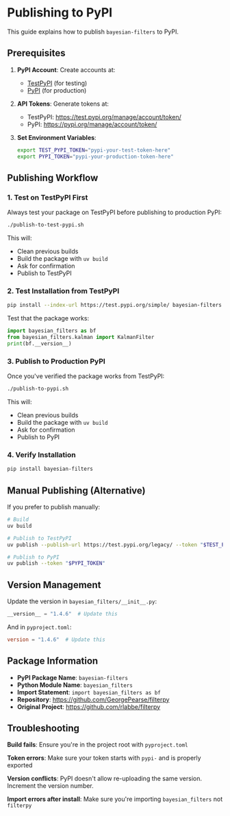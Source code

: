 # Publishing to PyPI

This guide explains how to publish `bayesian-filters` to PyPI.

## Prerequisites

1. **PyPI Account**: Create accounts at:
   - [TestPyPI](https://test.pypi.org/account/register/) (for testing)
   - [PyPI](https://pypi.org/account/register/) (for production)

2. **API Tokens**: Generate tokens at:
   - TestPyPI: https://test.pypi.org/manage/account/token/
   - PyPI: https://pypi.org/manage/account/token/

3. **Set Environment Variables**:
   ```bash
   export TEST_PYPI_TOKEN="pypi-your-test-token-here"
   export PYPI_TOKEN="pypi-your-production-token-here"
   ```

## Publishing Workflow

### 1. Test on TestPyPI First

Always test your package on TestPyPI before publishing to production PyPI:

```bash
./publish-to-test-pypi.sh
```

This will:
- Clean previous builds
- Build the package with `uv build`
- Ask for confirmation
- Publish to TestPyPI

### 2. Test Installation from TestPyPI

```bash
pip install --index-url https://test.pypi.org/simple/ bayesian-filters
```

Test that the package works:
```python
import bayesian_filters as bf
from bayesian_filters.kalman import KalmanFilter
print(bf.__version__)
```

### 3. Publish to Production PyPI

Once you've verified the package works from TestPyPI:

```bash
./publish-to-pypi.sh
```

This will:
- Clean previous builds
- Build the package with `uv build`
- Ask for confirmation
- Publish to PyPI

### 4. Verify Installation

```bash
pip install bayesian-filters
```

## Manual Publishing (Alternative)

If you prefer to publish manually:

```bash
# Build
uv build

# Publish to TestPyPI
uv publish --publish-url https://test.pypi.org/legacy/ --token "$TEST_PYPI_TOKEN"

# Publish to PyPI
uv publish --token "$PYPI_TOKEN"
```

## Version Management

Update the version in `bayesian_filters/__init__.py`:
```python
__version__ = "1.4.6"  # Update this
```

And in `pyproject.toml`:
```toml
version = "1.4.6"  # Update this
```

## Package Information

- **PyPI Package Name**: `bayesian-filters`
- **Python Module Name**: `bayesian_filters`
- **Import Statement**: `import bayesian_filters as bf`
- **Repository**: https://github.com/GeorgePearse/filterpy
- **Original Project**: https://github.com/rlabbe/filterpy

## Troubleshooting

**Build fails**: Ensure you're in the project root with `pyproject.toml`

**Token errors**: Make sure your token starts with `pypi-` and is properly exported

**Version conflicts**: PyPI doesn't allow re-uploading the same version. Increment the version number.

**Import errors after install**: Make sure you're importing `bayesian_filters` not `filterpy`
